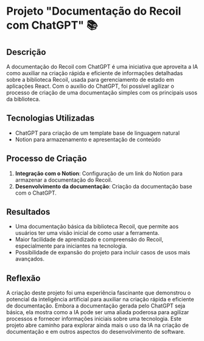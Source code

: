# Projeto "Documentação do Recoil com ChatGPT" 📚

## Descrição
A documentação do Recoil com ChatGPT é uma iniciativa que aproveita a IA como auxiliar na criação rápida e eficiente de informações detalhadas sobre a biblioteca Recoil, usada para gerenciamento de estado em aplicações React. Com o auxílio do ChatGPT, foi possível  agilizar o processo de criação de uma documentação simples com os principais usos da biblioteca.

## Tecnologias Utilizadas
- ChatGPT para criação de um template base de linguagem natural
- Notion para armazenamento e apresentação de conteúdo

## Processo de Criação
1. **Integração com o Notion**: Configuração de um link do Notion para armazenar a documentação do Recoil.
2. **Desenvolvimento da documentação**: Criação da documentação base com o ChatGPT.

## Resultados
- Uma documentação básica da biblioteca Recoil, que permite aos usuários ter uma visão inicial de como usar a ferramenta.
- Maior facilidade de aprendizado e compreensão do Recoil, especialmente para iniciantes na tecnologia.
- Possibilidade de expansão do projeto para incluir casos de usos mais avançados.

## Reflexão
A criação deste projeto foi uma experiência fascinante que demonstrou o potencial da inteligência artificial para auxiliar na criação rápida e eficiente de documentação. Embora a documentação gerada pelo ChatGPT seja básica, ela mostra como a IA pode ser uma aliada poderosa para agilizar processos e fornecer informações iniciais sobre uma tecnologia. Este projeto abre caminho para explorar ainda mais o uso da IA na criação de documentação e em outros aspectos do desenvolvimento de software.
